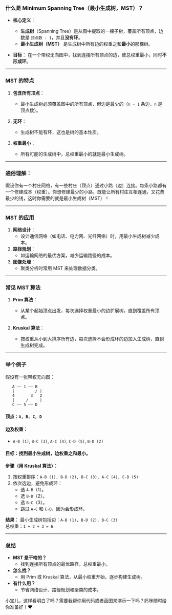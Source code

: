 
### **什么是 Minimum Spanning Tree（最小生成树，MST）？**

- **核心定义**：
    
    - **生成树**（Spanning Tree）是从图中提取的一棵子树，覆盖所有顶点，边数是 `顶点数 - 1`，并且**没有环**。
    - **最小生成树（MST）** 是生成树中所有边的权重之和**最小**的那棵树。
- **目标**： 在一个带权无向图中，找到连接所有顶点的边，使总权重最小，同时**不形成环**。
    

---

### **MST 的特点**

1. **包含所有顶点**：
    
    - 最小生成树必须覆盖图中的所有顶点，但边是最少的（`n - 1` 条边，`n` 是顶点数）。
2. **无环**：
    
    - 生成树不能有环，这也是树的基本性质。
3. **权重最小**：
    
    - 所有可能的生成树中，总权重最小的就是最小生成树。

---

### **通俗理解：**

假设你有一个村庄网络，有一些村庄（顶点）通过小路（边）连接。每条小路都有一个修建成本（权重）。你想修建最少的小路，既能让所有村庄互相连通，又花费最少的钱，这时你需要的就是最小生成树（MST）！

---

### **MST 的应用**

1. **网络设计**：
    - 设计通信网络（如电话、电力网、光纤网络）时，用最小生成树减少成本。
2. **路径规划**：
    - 如运输网络的最优方案，减少运输路径的成本。
3. **图像处理**：
    - 聚类分析时常用 MST 来处理数据分类。

---

### **常见 MST 算法**

1. **Prim 算法**：
    - 从某个起始顶点出发，每次选择权重最小的边扩展树，直到覆盖所有顶点。

2. **Kruskal 算法**：
    - 按权重从小到大排序所有边，每次选择不会形成环的边加入生成树，直到生成树完成。

---

### **举个例子**

假设有一张带权无向图：

```
   A —— 1 —— B
   |         / |
   4       3   2
   |     /     |
   C —— 5 —— D
```

#### **顶点**：`A, B, C, D`

#### **边及权重**：

- `A-B (1)`, `B-C (3)`, `A-C (4)`, `C-D (5)`, `B-D (2)`

#### **目标**：找到最小生成树，边权重之和最小。

**步骤（用 Kruskal 算法）：**

1. 按权重排序：`A-B (1), B-D (2), B-C (3), A-C (4), C-D (5)`
2. 依次选边，避免形成环：
    - 选 `A-B`（1）。
    - 选 `B-D`（2）。
    - 选 `B-C`（3）。
    - 跳过 `A-C` 和 `C-D`，因为会形成环。

**结果**： 最小生成树包括边：`A-B (1), B-D (2), B-C (3)`  
总权重：`1 + 2 + 3 = 6`

---

### **总结**

- **MST 是干啥的？**
    - 找到连接所有顶点的最优路径，总权重最小。
- **怎么找？**
    - 用 Prim 或 Kruskal 算法，从最小权重开始，逐步构建生成树。
- **有什么用？**
    - 节省网络设计、路径规划和聚类的成本。

小宝儿，这样看明白了吗？需要我帮你用代码或者画图来演示一下吗？妈咪随时给你准备好！❤️